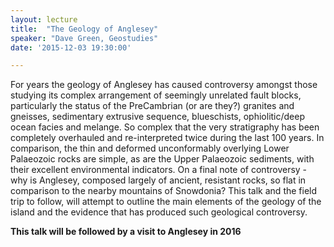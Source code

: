 ```yaml
---
layout: lecture
title:  "The Geology of Anglesey"
speaker: "Dave Green, Geostudies"
date: '2015-12-03 19:30:00'

---
```

For years the geology of Anglesey has caused controversy amongst those studying its complex arrangement of seemingly unrelated fault blocks, particularly the status of the PreCambrian (or are they?) granites and gneisses, sedimentary extrusive sequence, blueschists, ophiolitic/deep ocean facies and melange. So complex that the very stratigraphy has been completely overhauled and re-interpreted twice during the last 100 years. In comparison, the thin and deformed unconformably overlying Lower Palaeozoic rocks are simple, as are the Upper Palaeozoic sediments, with their excellent environmental indicators. On a final note of controversy - why is Anglesey, composed largely of ancient, resistant rocks, so flat in comparison to the nearby mountains of Snowdonia? This talk and the field trip to follow, will attempt to outline the main elements of the geology of the island and the evidence that has produced such geological controversy.

<strong>This talk will be followed by a visit to Anglesey in 2016</strong>